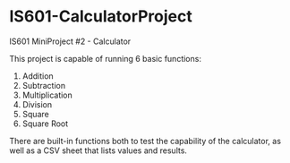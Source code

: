 # IS601-CalculatorProject
IS601 MiniProject #2 - Calculator

This project is capable of running 6 basic functions:
1. Addition
2. Subtraction
3. Multiplication
4. Division
5. Square
6. Square Root

There are built-in functions both to test the capability of the calculator, as well as a
CSV sheet that lists values and results.


